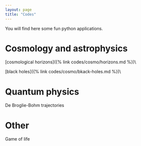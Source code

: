 ```yaml
---
layout: page
title: "Codes"
---
```


You will find here some fun python applications.

# Cosmology and astrophysics

[cosmological horizons]({% link codes/cosmo/horizons.md %})\\

[black holes]({% link codes/cosmo/bkack-holes.md %})\\

# Quantum physics

De Broglie-Bohm trajectories

# Other

Game of life
